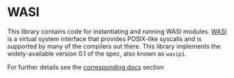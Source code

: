 # WASI

This library contains code for instantiating and running WASI modules.
[WASI](https://wasi.dev/) is a virtual system interface that provides POSIX-like syscalls and is supported
by many of the compilers out there. This library implements the widely-available version 0.1
of the spec, also known as `wasip1`.

For further details see the [corresponding docs](https://chicory.dev/docs/usage/wasi) section
